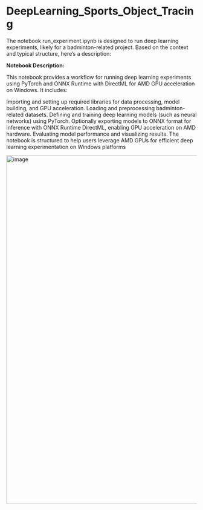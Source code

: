 # DeepLearning_Sports_Object_Tracing

The notebook run_experiment.ipynb is designed to run deep learning experiments, likely for a badminton-related project. Based on the context and typical structure, here’s a description:

**Notebook Description:**

This notebook provides a workflow for running deep learning experiments using PyTorch and ONNX Runtime with DirectML for AMD GPU acceleration on Windows. It includes:

Importing and setting up required libraries for data processing, model building, and GPU acceleration.
Loading and preprocessing badminton-related datasets.
Defining and training deep learning models (such as neural networks) using PyTorch.
Optionally exporting models to ONNX format for inference with ONNX Runtime DirectML, enabling GPU acceleration on AMD hardware.
Evaluating model performance and visualizing results.
The notebook is structured to help users leverage AMD GPUs for efficient deep learning experimentation on Windows platforms

<img width="1796" height="920" alt="image" src="https://github.com/user-attachments/assets/fa7f1b43-415e-4e81-9e1a-c666a7757079" />
